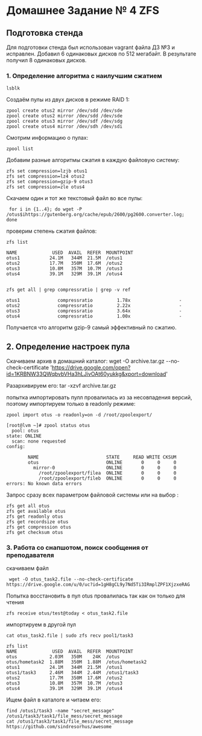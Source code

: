 # Домашнее Задание № 4 ZFS
## Подготовка стенда 
  Для подготовки стенда был использован vagrant файла ДЗ №3 и исправлен. Добавил  6 одинаковых дисков по 512 мегабайт. В результате получил 8 одинаковых дисков. 

### 1. Определение алгоритма с наилучшим сжатием

    lsblk
Создаём пулы из двух дисков в режиме RAID 1:

    zpool create otus2 mirror /dev/sdd /dev/sde
    zpool create otus2 mirror /dev/sdd /dev/sde
    zpool create otus3 mirror /dev/sdf /dev/sdg
    zpool create otus4 mirror /dev/sdh /dev/sdi

Смотрим информацию о пулах: 

    zpool list

Добавим разные алгоритмы сжатия в каждую файловую систему:

    zfs set compression=lzjb otus1
    zfs set compression=lz4 otus2
    zfs set compression=gzip-9 otus3
    zfs set compression=zle otus4

Скачаем один и тот же текстовый файл во все пулы:

     for i in {1..4}; do wget -P /otus$ihttps://gutenberg.org/cache/epub/2600/pg2600.converter.log; done

проверим степень сжатия файлов:

    zfs list

    NAME             USED  AVAIL  REFER  MOUNTPOINT
    otus1           24.1M   344M  21.5M  /otus1
    otus2           17.7M   350M  17.6M  /otus2
    otus3           10.8M   357M  10.7M  /otus3
    otus4           39.1M   329M  39.1M  /otus4


    zfs get all | grep compressratio | grep -v ref

    otus1              compressratio         1.78x                  -
    otus2              compressratio         2.22x                  -
    otus3              compressratio         3.64x                  -
    otus4              compressratio         1.00x                  -

Получается что алгоритм gzip-9 самый эффективный по сжатию.

##  2. Определение настроек пула

Скачиваем архив в домашний каталог:
    wget -O archive.tar.gz --no-check-certificate 'https://drive.google.com/open?id=1KRBNW33QWqbvbVHa3hLJivOAt60yukkg&xport=download'

Разархивируем его:
    tar -xzvf archive.tar.gz

попытка импортировать пулл провалилась из за несовпадения версий, поэтому импортируем только в readonly режиме:

    zpool import otus -o readonly=on -d /root/zpoolexport/

    [root@lvm ~]# zpool status otus
      pool: otus
    state: ONLINE
      scan: none requested
    config:

            NAME                         STATE     READ WRITE CKSUM
            otus                         ONLINE       0     0     0
              mirror-0                   ONLINE       0     0     0
                /root/zpoolexport/filea  ONLINE       0     0     0
                /root/zpoolexport/fileb  ONLINE       0     0     0
    errors: No known data errors
Запрос сразу всех параметром файловой системы или на выбор : 

    zfs get all otus
    zfs get available otus
    zfs get readonly otus
    zfs get recordsize otus
    zfs get compression otus
    zfs get checksum otus

### 3. Работа со снапшотом, поиск сообщения от преподавателя

скачиваем файл 

     wget -O otus_task2.file --no-check-certificate https://drive.google.com/u/0/uc?id=1gH8gCL9y7Nd5Ti3IRmplZPF1XjzxeRAG

 Попытка восстановить в пул otus провалилась так как он только для чтения 


    zfs receive otus/test@today < otus_task2.file


импортируем в другой пул 


    cat otus_task2.file | sudo zfs recv pool1/task3

    zfs list
    NAME             USED  AVAIL  REFER  MOUNTPOINT
    otus            2.03M   350M    24K  /otus
    otus/hometask2  1.88M   350M  1.88M  /otus/hometask2
    otus1           24.1M   344M  21.5M  /otus1
    otus1/task3     2.46M   344M  2.44M  /otus1/task3
    otus2           17.7M   350M  17.6M  /otus2
    otus3           10.8M   357M  10.7M  /otus3
    otus4           39.1M   329M  39.1M  /otus4

Ищем файл в каталоге и читаем его:

    find /otus1/task3 -name "secret_message"
    /otus1/task3/task1/file_mess/secret_message
    cat /otus1/task3/task1/file_mess/secret_message
    https://github.com/sindresorhus/awesome


